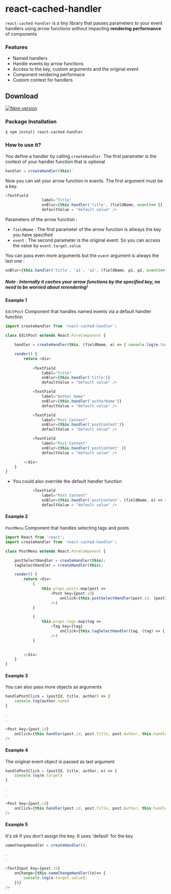 # react-cached-handler
`react-cached-handler` is a tiny library that passes parameters to your event handlers using arrow functions without impacting **rendering performance** of components

### Features
- Named handlers
- Handle events by arrow functions  
- Access to the key, custom arguments and the original event 
- Component rendering performace
- Custom context for handlers

## Download
[![Npm version](https://img.shields.io/npm/v/react-cached-handler.svg)](https://www.npmjs.com/package/react-cached-handler)

### Package Installation
```
$ npm install react-cached-handler
```

### How to use it?
You define a handler by calling `createHandler`. The first parameter is the context of your handler function that is optional
```JAVASCRIPT
handler = createHandler(this)`
```
Now you can set your arrow function in events. The first argument must be a key.
```JAVASCRIPT
<TextField
                label="Title"
                onBlur={this.handler('title', (fieldName, event)=> {} )}
                defaultValue = "default value" />
```
Parameters of the arrow function :
- `fieldName` : The first parameter of the arrow function is allways the key you have specified
- `event` : The second parameter is the original event. So you can access the value by `event.target.value`

You can pass even more arguments but the `event` argument is always the last one :
```JAVASCRIPT
onBlur={this.handler('title', 'a1', 'a2', (fieldName, p1, p2, event)=> { console.log(p1) } )}
```
##### Note : Internally it caches your arrow functions by the specified key, no need to be worried about rerendering!


#### Example 1
`EditPost` Component that handles named events via a default handler function

```JAVASCRIPT
import createHandler from 'react-cached-handler';

class EditPost extends React.PureComponent {

    handler = createHandler(this, (fieldName, e) => { console.log(e.target.value) } );

    render() {
        return <div>
        
            <TextField
                label="Title"
                onBlur={this.handler('title')}
                defaultValue = "default value" />

            <TextField
                label="Author Name"
                onBlur={this.handler('authorName')}
                defaultValue = "default value" />

            <TextField
                label="Post Content"
                onBlur={this.handler('postContent')}
                defaultValue = "default value" />

            <TextField
                label="Post Content"
                onBlur={this.handler('postContent' )}
                defaultValue = "default value" />

        </div>
    }
}
```

- You could also override the default handler function

```JAVASCRIPT
            <TextField
                label="Post Content"
                onBlur={this.handler('postContent', (fieldName, e) => { console.log('from custom handler function')} )}
                defaultValue = "default value" />
```

#### Example 2
`PostMenu` Component that handles selecting tags and posts    

```JAVASCRIPT
import React from 'react';
import createHandler from 'react-cached-handler';

class PostMenu extends React.PureComponent {

    postSelectHandler = createHandler(this);
    tagSelectHandler = createHandler(this);

    render() {
        return <div>
            {
                this.props.posts.map(post =>
                    <Post key={post.id}
                        onClick={this.postSelectHandler(post.id, (postId) => { console.log(postId) })}
                    />)
            }

            {
                this.props.tags.map(tag =>
                    <Tag key={tag}
                        onClick={this.tagSelectHandler(tag, (tag) => { console.log(tag) })}
                    />)
            }
    

        </div>
    }
}
```

#### Example 3
You can also pass more objects as arguments

```JAVASCRIPT
handlePostClick = (postId, title, author) => {
    console.log(author.name)
}

.
.

<Post key={post.id}
    onClick={this.handler(post.id, post.Title, post.Author, this.handlePostClick)}
/>
```

#### Example 4
The original event object is passed as last argument


```JAVASCRIPT
handlePostClick = (postId, title, author, e) => {
    console.log(e.target)
}

.
.

<Post key={post.id}
    onClick={this.handler(post.id, post.Title, post.Author, this.handlePostClick)}
/>
```



#### Example 5
It's ok if you don't assign the key. It uses 'default' for the key


```JAVASCRIPT
nameChangeHandler = createHandler();

.
.

<TextInput key={post.id}
    onChange={this.nameChangeHandler((e)=> {
        console.log(e.target.value);
    })}
/>
```

